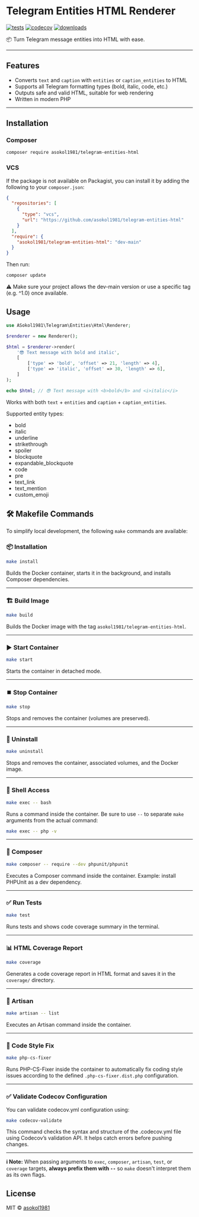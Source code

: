 # Telegram Entities HTML Renderer

[![tests](https://github.com/asokol1981/telegram-entities-html/workflows/tests/badge.svg)](https://github.com/asokol1981/telegram-entities-html/actions) [![codecov](https://codecov.io/gh/asokol1981/telegram-entities-html/branch/main/graph/badge.svg)](https://codecov.io/gh/asokol1981/telegram-entities-html) [![downloads](https://img.shields.io/packagist/dt/asokol1981/telegram-entities-html.svg)](https://packagist.org/packages/asokol1981/telegram-entities-html)

📦 Turn Telegram message entities into HTML with ease.

---

## Features

- Converts `text` and `caption` with `entities` or `caption_entities` to HTML
- Supports all Telegram formatting types (bold, italic, code, etc.)
- Outputs safe and valid HTML, suitable for web rendering
- Written in modern PHP

---

## Installation

### Composer

```bash
composer require asokol1981/telegram-entities-html
```

### VCS

If the package is not available on Packagist, you can install it by adding the following to your `composer.json`:

```json
{
  "repositories": [
    {
      "type": "vcs",
      "url": "https://github.com/asokol1981/telegram-entities-html"
    }
  ],
  "require": {
    "asokol1981/telegram-entities-html": "dev-main"
  }
}
```

Then run:

```bash
composer update
```

⚠️ Make sure your project allows the dev-main version or use a specific tag (e.g. ^1.0) once available.

## Usage

```php
use ASokol1981\Telegram\Entities\Html\Renderer;

$renderer = new Renderer();

$html = $renderer->render(
    '😎 Text message with bold and italic',
    [
        ['type' => 'bold', 'offset' => 21, 'length' => 4],
        ['type' => 'italic', 'offset' => 30, 'length' => 6],
    ]
);

echo $html; // 😎 Text message with <b>bold</b> and <i>italic</i>
```

Works with both `text` + `entities` and `caption` + `caption_entities`.

Supported entity types:

- bold
- italic
- underline
- strikethrough
- spoiler
- blockquote
- expandable_blockquote
- code
- pre
- text_link
- text_mention
- custom_emoji

## 🛠️ Makefile Commands

To simplify local development, the following `make` commands are available:

### 📦 Installation

```bash
make install
```

Builds the Docker container, starts it in the background, and installs Composer dependencies.

---

### 🏗️ Build Image

```bash
make build
```

Builds the Docker image with the tag `asokol1981/telegram-entities-html`.

---

### ▶️ Start Container

```bash
make start
```

Starts the container in detached mode.

---

### ⏹️ Stop Container

```bash
make stop
```

Stops and removes the container (volumes are preserved).

---

### 🧹 Uninstall

```bash
make uninstall
```

Stops and removes the container, associated volumes, and the Docker image.

---

### 🐚 Shell Access

```bash
make exec -- bash
```

Runs a command inside the container.
Be sure to use `--` to separate `make` arguments from the actual command:

```bash
make exec -- php -v
```

---

### 🎼 Composer

```bash
make composer -- require --dev phpunit/phpunit
```

Executes a Composer command inside the container.
Example: install PHPUnit as a dev dependency.

---

### ✅ Run Tests

```bash
make test
```

Runs tests and shows code coverage summary in the terminal.

---

### 📊 HTML Coverage Report

```bash
make coverage
```

Generates a code coverage report in HTML format and saves it in the `coverage/` directory.

---

### 🧱 Artisan

```bash
make artisan -- list
```

Executes an Artisan command inside the container.

---

### 🧹 Code Style Fix

```bash
make php-cs-fixer
```

Runs PHP-CS-Fixer inside the container to automatically fix coding style issues according to the defined `.php-cs-fixer.dist.php` configuration.

---

### ✅ Validate Codecov Configuration

You can validate codecov.yml configuration using:

```bash
make codecov-validate
```

This command checks the syntax and structure of the .codecov.yml file using Codecov’s validation API.
It helps catch errors before pushing changes.

---

**ℹ️ Note:**
When passing arguments to `exec`, `composer`, `artisan`, `test`, or `coverage` targets, **always prefix them with `--`** so `make` doesn't interpret them as its own flags.

## License

MIT © [asokol1981](https://github.com/asokol1981)

